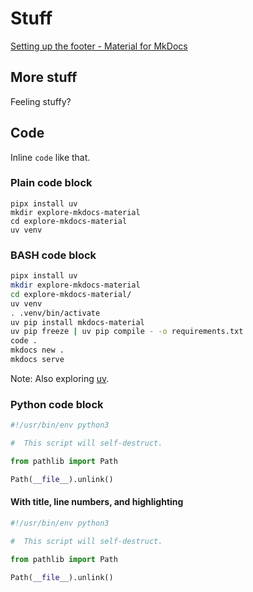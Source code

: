 # Stuff

[Setting up the footer - Material for MkDocs](https://squidfunk.github.io/mkdocs-material/setup/setting-up-the-footer/#setting-up-the-footer)

## More stuff

Feeling stuffy?

## Code

Inline `code` like that.

### Plain code block

```
pipx install uv
mkdir explore-mkdocs-material
cd explore-mkdocs-material
uv venv
```

### BASH code block

``` bash
pipx install uv
mkdir explore-mkdocs-material
cd explore-mkdocs-material/
uv venv
. .venv/bin/activate
uv pip install mkdocs-material
uv pip freeze | uv pip compile - -o requirements.txt
code .
mkdocs new .
mkdocs serve
```

Note: Also exploring [uv](https://github.com/astral-sh/uv).


### Python code block

``` py
#!/usr/bin/env python3

#  This script will self-destruct.

from pathlib import Path

Path(__file__).unlink()
```

#### With title, line numbers, and highlighting

``` py title="self_destruct.py" linenums="1" hl_lines="7"
#!/usr/bin/env python3

#  This script will self-destruct.

from pathlib import Path

Path(__file__).unlink()
```
